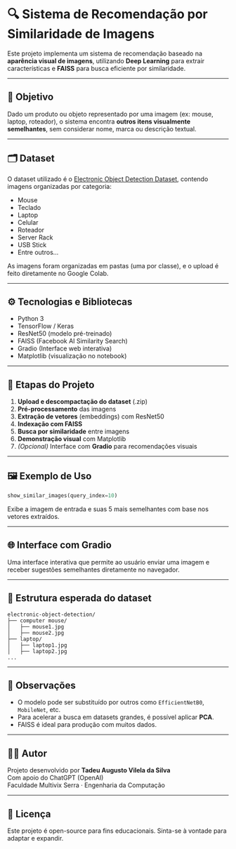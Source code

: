 # 🔍 Sistema de Recomendação por Similaridade de Imagens

Este projeto implementa um sistema de recomendação baseado na **aparência visual de imagens**, utilizando **Deep Learning** para extrair características e **FAISS** para busca eficiente por similaridade.

---

## 🧠 Objetivo

Dado um produto ou objeto representado por uma imagem (ex: mouse, laptop, roteador), o sistema encontra **outros itens visualmente semelhantes**, sem considerar nome, marca ou descrição textual.

---

## 🗂️ Dataset

O dataset utilizado é o [Electronic Object Detection Dataset](https://www.kaggle.com/datasets/ksenia5/electronic-object-detection), contendo imagens organizadas por categoria:

- Mouse
- Teclado
- Laptop
- Celular
- Roteador
- Server Rack
- USB Stick
- Entre outros...

As imagens foram organizadas em pastas (uma por classe), e o upload é feito diretamente no Google Colab.

---

## ⚙️ Tecnologias e Bibliotecas

- Python 3
- TensorFlow / Keras
- ResNet50 (modelo pré-treinado)
- FAISS (Facebook AI Similarity Search)
- Gradio (Interface web interativa)
- Matplotlib (visualização no notebook)

---

## 🚀 Etapas do Projeto

1. **Upload e descompactação do dataset** (.zip)
2. **Pré-processamento** das imagens
3. **Extração de vetores** (embeddings) com ResNet50
4. **Indexação com FAISS**
5. **Busca por similaridade** entre imagens
6. **Demonstração visual** com Matplotlib
7. *(Opcional)* Interface com **Gradio** para recomendações visuais

---

## 🖼️ Exemplo de Uso

```python
show_similar_images(query_index=10)
```

Exibe a imagem de entrada e suas 5 mais semelhantes com base nos vetores extraídos.

---

## 🌐 Interface com Gradio

Uma interface interativa que permite ao usuário enviar uma imagem e receber sugestões semelhantes diretamente no navegador.

---

## 📁 Estrutura esperada do dataset

```
electronic-object-detection/
├── computer mouse/
│   ├── mouse1.jpg
│   ├── mouse2.jpg
├── laptop/
│   ├── laptop1.jpg
│   ├── laptop2.jpg
...
```

---

## 📌 Observações

- O modelo pode ser substituído por outros como `EfficientNetB0`, `MobileNet`, etc.
- Para acelerar a busca em datasets grandes, é possível aplicar **PCA**.
- FAISS é ideal para produção com muitos dados.

---

## 👨‍💻 Autor

Projeto desenvolvido por **Tadeu Augusto Vilela da Silva**  
Com apoio do ChatGPT (OpenAI)  
Faculdade Multivix Serra · Engenharia da Computação

---

## 📄 Licença

Este projeto é open-source para fins educacionais. Sinta-se à vontade para adaptar e expandir.
